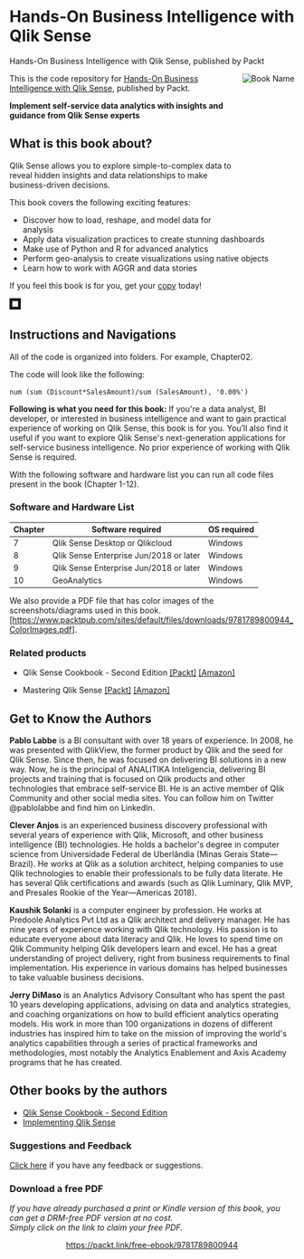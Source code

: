 # Hands-On Business Intelligence with Qlik Sense
Hands-On Business Intelligence with Qlik Sense, published by Packt

<a href="https://www.packtpub.com/big-data-and-business-intelligence/hands-business-intelligence-qlik-sense#utm_source=9781789800944"><img src="https://dz13w8afd47il.cloudfront.net/sites/default/files/imagecache/ppv4_main_book_cover/B12331_cover.png" alt="Book Name" height="256px" align="right"></a>

This is the code repository for [Hands-On Business Intelligence with Qlik Sense](https://www.packtpub.com/big-data-and-business-intelligence/hands-business-intelligence-qlik-sense#utm_source=9781789800944), published by Packt.

**Implement self-service data analytics with insights and guidance from Qlik Sense experts**

## What is this book about?
Qlik Sense allows you to explore simple-to-complex data to reveal hidden insights and data relationships to make business-driven decisions.

This book covers the following exciting features: 
* Discover how to load, reshape, and model data for analysis
* Apply data visualization practices to create stunning dashboards
* Make use of Python and R for advanced analytics
* Perform geo-analysis to create visualizations using native objects
* Learn how to work with AGGR and data stories

If you feel this book is for you, get your [copy](https://www.amazon.com/dp/1789800943) today!

<a href="https://www.packtpub.com/?utm_source=github&utm_medium=banner&utm_campaign=GitHubBanner"><img src="https://raw.githubusercontent.com/PacktPublishing/GitHub/master/GitHub.png" 
alt="https://www.packtpub.com/" border="5" /></a>


## Instructions and Navigations
All of the code is organized into folders. For example, Chapter02.

The code will look like the following:
```
num (sum (Discount*SalesAmount)/sum (SalesAmount), '0.00%')
```

**Following is what you need for this book:**
If you're a data analyst, BI developer, or interested in business intelligence and want to gain practical experience of working on Qlik Sense, this book is for you. You’ll also find it useful if you want to explore Qlik Sense's next-generation applications for self-service business intelligence. No prior experience of working with Qlik Sense is required.

With the following software and hardware list you can run all code files present in the book (Chapter 1-12).

### Software and Hardware List

| Chapter   | Software required                             | OS required                 |
| --------  | ----------------------------------------------| ----------------------------|
| 7         | Qlik Sense Desktop or Qlikcloud               | Windows                     |
| 8         | Qlik Sense Enterprise Jun/2018 or later       | Windows                     |
| 9         | Qlik Sense Enterprise Jun/2018 or later       | Windows                     |
| 10        | GeoAnalytics                                  | Windows                     |




We also provide a PDF file that has color images of the screenshots/diagrams used in this book. [https://www.packtpub.com/sites/default/files/downloads/9781789800944_ColorImages.pdf].



### Related products 
* Qlik Sense Cookbook - Second Edition [[Packt]](https://www.packtpub.com/big-data-and-business-intelligence/qlik-sense-cookbook-second-edition#utm_source=9781788997058) [[Amazon]](https://www.amazon.com/dp/1788997050)

* Mastering Qlik Sense [[Packt]](https://www.packtpub.com/big-data-and-business-intelligence/mastering-qlik-sense#utm_source=9781783554027) [[Amazon]](https://www.amazon.com/dp/1783554029)

## Get to Know the Authors
**Pablo Labbe**
is a BI consultant with over 18 years of experience. In 2008, he was presented
with QlikView, the former product by Qlik and the seed for Qlik Sense. Since then, he was
focused on delivering BI solutions in a new way. Now, he is the principal of ANALITIKA
Inteligencia, delivering BI projects and training that is focused on Qlik products and other
technologies that embrace self-service BI. He is an active member of Qlik Community and
other social media sites. You can follow him on Twitter @pablolabbe and find him on
LinkedIn.

**Clever Anjos**
is an experienced business discovery professional with several years of
experience with Qlik, Microsoft, and other business intelligence (BI) technologies. He
holds a bachelor's degree in computer science from Universidade Federal de Uberlândia
(Minas Gerais State—Brazil). He works at Qlik as a solution architect, helping companies to
use Qlik technologies to enable their professionals to be fully data literate. He has several
Qlik certifications and awards (such as Qlik Luminary, Qlik MVP, and Presales Rookie of
the Year—Americas 2018).

**Kaushik Solanki**
is a computer engineer by profession. He works at Predoole Analytics Pvt
Ltd as a Qlik architect and delivery manager. He has nine years of experience working with
Qlik technology. His passion is to educate everyone about data literacy and Qlik. He loves
to spend time on Qlik Community helping Qlik developers learn and excel.
He has a great understanding of project delivery, right from business requirements to final
implementation. His experience in various domains has helped businesses to take valuable
business decisions.

**Jerry DiMaso**
is an Analytics Advisory Consultant who has spent the past 10 years
developing applications, advising on data and analytics strategies, and coaching
organizations on how to build efficient analytics operating models. His work in more than
100 organizations in dozens of different industries has inspired him to take on the mission
of improving the world's analytics capabilities through a series of practical frameworks and
methodologies, most notably the Analytics Enablement and Axis Academy programs that
he has created.


## Other books by the authors
* [Qlik Sense Cookbook - Second Edition](https://www.packtpub.com/big-data-and-business-intelligence/qlik-sense-cookbook-second-edition#utm_source=9781788997058)
* [Implementing Qlik Sense](https://www.packtpub.com/big-data-and-business-intelligence/implementing-qlik-sense#utm_source=9781786460448)

### Suggestions and Feedback
[Click here](https://docs.google.com/forms/d/e/1FAIpQLSdy7dATC6QmEL81FIUuymZ0Wy9vH1jHkvpY57OiMeKGqib_Ow/viewform) if you have any feedback or suggestions.
### Download a free PDF

 <i>If you have already purchased a print or Kindle version of this book, you can get a DRM-free PDF version at no cost.<br>Simply click on the link to claim your free PDF.</i>
<p align="center"> <a href="https://packt.link/free-ebook/9781789800944">https://packt.link/free-ebook/9781789800944 </a> </p>
